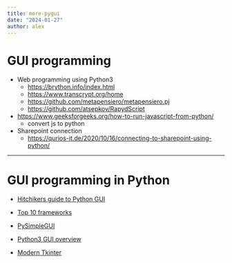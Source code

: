 ```yaml
---
title: more-pygui
date: "2024-01-27"
author: alex
---
```

# GUI programming

- Web programming using Python3
  - https://brython.info/index.html
  - https://www.transcrypt.org/home
  - https://github.com/metapensiero/metapensiero.pj
  - https://github.com/atsepkov/RapydScript
- https://www.geeksforgeeks.org/how-to-run-javascript-from-python/
  - convert js to python
- Sharepoint connection
  - https://qurios-it.de/2020/10/16/connecting-to-sharepoint-using-python/


***

# GUI programming in Python


- [Hitchikers guide to Python GUI](https://docs.python-guide.org/scenarios/gui/)
- [Top 10 frameworks](https://towardsdatascience.com/top-10-python-gui-frameworks-for-developers-adca32fbe6fc)
- [PySimpleGUI](https://realpython.com/pysimplegui-python/)
- [Python3 GUI overview](https://www.geeksforgeeks.org/python3-gui-application-overview/)
- [Modern Tkinter](https://medium.com/@fareedkhandev/modern-gui-using-tkinter-12da0b983e22)

  [tcl]: https://www.tcl.tk/
  [tkinter]: https://en.wikipedia.org/wiki/Tkinter
  [python]: https://www.python.org/
  [kivy]: https://kivy.org/

  [javascript]: https://en.wikipedia.org/wiki/JavaScript
  [bash]: https://www.gnu.org/software/bash/
  [mate]: https://mate-desktop.org/
  [lxqt]: https://lxqt-project.org/about/
  [survey]: https://distantjob.com/blog/programming-languages-rank/
  [patoggle]: https://github.com/alejandroliu/0ink.net/tree/master/snippets/pa-hints
  [xm]: https://github.com/alejandroliu/0ink.net/tree/master/snippets/xmpy
  [local-startup]: https://github.com/alejandroliu/0ink.net/tree/master/snippets/local-startup
  [hk_helper]: https://github.com/alejandroliu/0ink.net/tree/master/snippets/global-hotkeys

